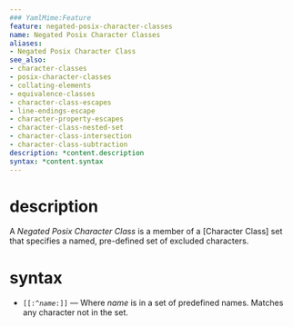 ```yaml
---
### YamlMime:Feature
feature: negated-posix-character-classes
name: Negated Posix Character Classes
aliases:
- Negated Posix Character Class
see_also:
- character-classes
- posix-character-classes
- collating-elements
- equivalence-classes
- character-class-escapes
- line-endings-escape
- character-property-escapes
- character-class-nested-set
- character-class-intersection
- character-class-subtraction
description: *content.description
syntax: *content.syntax
---
```

# description
A <dfn>Negated Posix Character Class</dfn> is a member of a [Character Class] set that specifies a named, pre-defined set of excluded characters.

# syntax
- <code>\[\[:^<em>name</em>:\]\]</code> &mdash; Where *name* is in a set of predefined names. Matches any character not in the set.